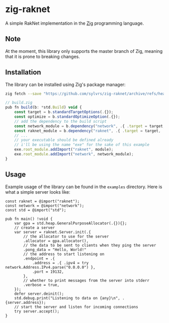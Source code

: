 # zig-raknet

A simple RakNet implementation in the [Zig](https://ziglang.org) programming language.

## Note

At the moment, this library only supports the master branch of Zig, meaning that it is prone to breaking changes.

## Installation

The library can be installed using Zig's package manager:

```sh
zig fetch --save "https://github.com/sylvrs/zig-raknet/archive/refs/heads/master.tar.gz" 
```

```js
// build.zig
pub fn build(b: *std.Build) void {
    const target = b.standardTargetOptions(.{});
    const optimize = b.standardOptimizeOption(.{});
    // add the dependency to the build script
    const network_module = b.dependency("network", .{ .target = target, .optimize = optimize }).module("network");
    const raknet_module = b.dependency("raknet", .{ .target = target, .optimize = optimize }).module("raknet");
    // ...
    // your executable should be defined already
    // i'll be using the name "exe" for the sake of this example
    exe.root_module.addImport("raknet", module);
    exe.root_module.addImport("network", network_module);
}
```

## Usage

Example usage of the library can be found in the `examples` directory. Here is what a simple server looks like:

```zig
const raknet = @import("raknet");
const network = @import("network");
const std = @import("std");

pub fn main() !void {
    var gpa = std.heap.GeneralPurposeAllocator(.{}){};
    // create a server
    var server = raknet.Server.init(.{
        // the allocator to use for the server
        .allocator = gpa.allocator(),
        // the data to be sent to clients when they ping the server
        .pong_data = "Hello, World!"
        // the address to start listening on
        .endpoint = .{
            .address = .{ .ipv4 = try network.Address.IPv4.parse("0.0.0.0") },
            .port = 19132,
        },
        // whether to print messages from the server into stderr
        .verbose = true,
    });
    defer server.deinit();
    std.debug.print("Listening to data on {any}\n", .{server.address});
    // start the server and listen for incoming connections
    try server.accept();
}
```
